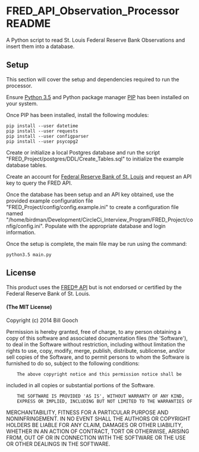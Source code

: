 # FRED_API_Observation_Processor README

A Python script to read St. Louis Federal Reserve Bank Observations and insert them into a database. 

## Setup

This section will cover the setup and dependencies required to run the processor.

Ensure [Python 3.5][python] and Python package manager [PIP][pip] has been installed on your system.

Once PIP has been installed, install the following modules:

    pip install --user datetime
    pip install --user requests
    pip install --user configparser
    pip install --user psycopg2

Create or initialize a local Postgres database and run the script "FRED_Project/postgres/DDL/Create_Tables.sql" to initialize the example database tables.

Create an account for [Federal Reserve Bank of St. Louis][FRED] and request an API key to query the FRED API.

Once the database has been setup and an API key obtained, use the provided example configuration file "FRED_Project/config/config.example.ini" to create a configuration file named "/home/birdman/Development/CircleCi_Interview_Program/FRED_Project/config/config.ini".  Populate with the appropriate database and login information. 

Once the setup is complete, the main file may be run using the command:

    python3.5 main.py

## License

This product uses the [FRED® API][FRED_API] but is not endorsed or certified by the Federal Reserve Bank of St. Louis.


#### (The MIT License)

Copyright (c) 2014 Bill Gooch

Permission is hereby granted, free of charge, to any person obtaining
a copy of this software and associated documentation files (the
'Software'), to deal in the Software without restriction, including
without limitation the rights to use, copy, modify, merge, publish,
        distribute, sublicense, and/or sell copies of the Software, and to
permit persons to whom the Software is furnished to do so, subject to
the following conditions:

        The above copyright notice and this permission notice shall be
included in all copies or substantial portions of the Software.

        THE SOFTWARE IS PROVIDED 'AS IS', WITHOUT WARRANTY OF ANY KIND,
        EXPRESS OR IMPLIED, INCLUDING BUT NOT LIMITED TO THE WARRANTIES OF
MERCHANTABILITY, FITNESS FOR A PARTICULAR PURPOSE AND NONINFRINGEMENT.
        IN NO EVENT SHALL THE AUTHORS OR COPYRIGHT HOLDERS BE LIABLE FOR ANY
CLAIM, DAMAGES OR OTHER LIABILITY, WHETHER IN AN ACTION OF CONTRACT,
        TORT OR OTHERWISE, ARISING FROM, OUT OF OR IN CONNECTION WITH THE
SOFTWARE OR THE USE OR OTHER DEALINGS IN THE SOFTWARE.



[python]: http://python.org/
[pip]: https://pip.pypa.io/en/stable/
[FRED]: https://fred.stlouisfed.org/
[FRED_API]: https://research.stlouisfed.org/docs/api/




